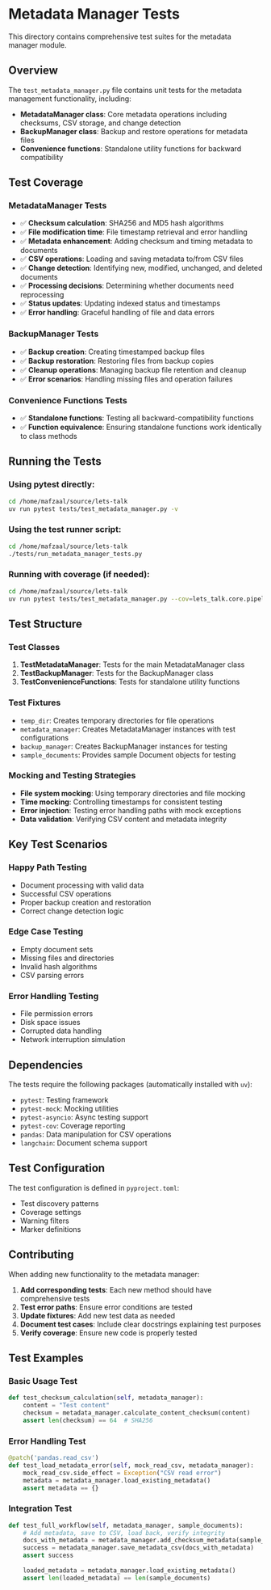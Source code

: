 # Metadata Manager Tests

This directory contains comprehensive test suites for the metadata manager module.

## Overview

The `test_metadata_manager.py` file contains unit tests for the metadata management functionality, including:

- **MetadataManager class**: Core metadata operations including checksums, CSV storage, and change detection
- **BackupManager class**: Backup and restore operations for metadata files
- **Convenience functions**: Standalone utility functions for backward compatibility

## Test Coverage

### MetadataManager Tests

- ✅ **Checksum calculation**: SHA256 and MD5 hash algorithms
- ✅ **File modification time**: File timestamp retrieval and error handling
- ✅ **Metadata enhancement**: Adding checksum and timing metadata to documents
- ✅ **CSV operations**: Loading and saving metadata to/from CSV files
- ✅ **Change detection**: Identifying new, modified, unchanged, and deleted documents
- ✅ **Processing decisions**: Determining whether documents need reprocessing
- ✅ **Status updates**: Updating indexed status and timestamps
- ✅ **Error handling**: Graceful handling of file and data errors

### BackupManager Tests

- ✅ **Backup creation**: Creating timestamped backup files
- ✅ **Backup restoration**: Restoring files from backup copies
- ✅ **Cleanup operations**: Managing backup file retention and cleanup
- ✅ **Error scenarios**: Handling missing files and operation failures

### Convenience Functions Tests

- ✅ **Standalone functions**: Testing all backward-compatibility functions
- ✅ **Function equivalence**: Ensuring standalone functions work identically to class methods

## Running the Tests

### Using pytest directly:
```bash
cd /home/mafzaal/source/lets-talk
uv run pytest tests/test_metadata_manager.py -v
```

### Using the test runner script:
```bash
cd /home/mafzaal/source/lets-talk
./tests/run_metadata_manager_tests.py
```

### Running with coverage (if needed):
```bash
cd /home/mafzaal/source/lets-talk
uv run pytest tests/test_metadata_manager.py --cov=lets_talk.core.pipeline.services.metadata_manager
```

## Test Structure

### Test Classes

1. **TestMetadataManager**: Tests for the main MetadataManager class
2. **TestBackupManager**: Tests for the BackupManager class  
3. **TestConvenienceFunctions**: Tests for standalone utility functions

### Test Fixtures

- `temp_dir`: Creates temporary directories for file operations
- `metadata_manager`: Creates MetadataManager instances with test configurations
- `backup_manager`: Creates BackupManager instances for testing
- `sample_documents`: Provides sample Document objects for testing

### Mocking and Testing Strategies

- **File system mocking**: Using temporary directories and file mocking
- **Time mocking**: Controlling timestamps for consistent testing
- **Error injection**: Testing error handling paths with mock exceptions
- **Data validation**: Verifying CSV content and metadata integrity

## Key Test Scenarios

### Happy Path Testing
- Document processing with valid data
- Successful CSV operations
- Proper backup creation and restoration
- Correct change detection logic

### Edge Case Testing
- Empty document sets
- Missing files and directories
- Invalid hash algorithms
- CSV parsing errors

### Error Handling Testing
- File permission errors
- Disk space issues
- Corrupted data handling
- Network interruption simulation

## Dependencies

The tests require the following packages (automatically installed with `uv`):
- `pytest`: Testing framework
- `pytest-mock`: Mocking utilities
- `pytest-asyncio`: Async testing support
- `pytest-cov`: Coverage reporting
- `pandas`: Data manipulation for CSV operations
- `langchain`: Document schema support

## Test Configuration

The test configuration is defined in `pyproject.toml`:
- Test discovery patterns
- Coverage settings
- Warning filters
- Marker definitions

## Contributing

When adding new functionality to the metadata manager:

1. **Add corresponding tests**: Each new method should have comprehensive tests
2. **Test error paths**: Ensure error conditions are tested
3. **Update fixtures**: Add new test data as needed
4. **Document test cases**: Include clear docstrings explaining test purposes
5. **Verify coverage**: Ensure new code is properly tested

## Test Examples

### Basic Usage Test
```python
def test_checksum_calculation(self, metadata_manager):
    content = "Test content"
    checksum = metadata_manager.calculate_content_checksum(content)
    assert len(checksum) == 64  # SHA256
```

### Error Handling Test
```python
@patch('pandas.read_csv')
def test_load_metadata_error(self, mock_read_csv, metadata_manager):
    mock_read_csv.side_effect = Exception("CSV read error")
    metadata = metadata_manager.load_existing_metadata()
    assert metadata == {}
```

### Integration Test
```python
def test_full_workflow(self, metadata_manager, sample_documents):
    # Add metadata, save to CSV, load back, verify integrity
    docs_with_metadata = metadata_manager.add_checksum_metadata(sample_documents)
    success = metadata_manager.save_metadata_csv(docs_with_metadata)
    assert success
    
    loaded_metadata = metadata_manager.load_existing_metadata()
    assert len(loaded_metadata) == len(sample_documents)
```
